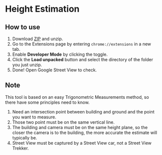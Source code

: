 # Height Estimation
## How to use
1. Download [ZIP](https://github.com/LonghiTW/GMaps_BuildingHeight/archive/refs/heads/main.zip) and unzip.
2. Go to the Extensions page by entering `chrome://extensions` in a new tab.
3. Enable **Developer Mode** by clicking the toggle.
4. Click the **Load unpacked** button and select the directory of the folder you just unzip.
5. Done! Open Google Street View to check.
## Note
This tool is based on an easy Trigonometric Measurements method, so there have some principles need to know.
1. Need an intersection point between building and ground and the point you want to measure.
2. Those two point must be on the same vertical line.
3. The building and camera must be on the same height plane, so the closer the camera is to the building, the more accurate the estimate will typically be.
4. Street View must be captured by a Street View car, not a Street View Trekker.
